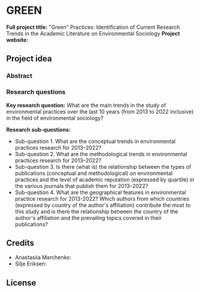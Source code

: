 # GREEN

**Full project title:** "Green" Practices: Identification of Current Research Trends in the Academic Literature on Environmental Sociology
**Project website:** 

## Project idea
### Abstract


### Research questions

**Key research question:** What are the main trends in the study of environmental practices over the last 10 years (from 2013 to 2022 inclusive) in the field of environmental sociology?

**Research sub-questions:**
- Sub-question 1. What are the conceptual trends in environmental practices research for 2013–2022?
- Sub-question 2. What are the methodological trends in environmental practices research for 2013–2022?
- Sub-question 3. Is there (what is) the relationship between the types of publications (conceptual and methodological) on environmental practices and the level of academic reputation (expressed by quartile) in the various journals that publish them for 2013–2022?
- Sub-question 4. What are the geographical features in environmental practice research for 2013-2022? Which authors from which countries (expressed by country of the author's affiliation) contribute the most to this study and is there the relationship between the country of the author's affiliation and the prevailing topics covered in their publications?

## Credits

* Anastasiia Marchenko:
* Silje Eriksen:

## License

